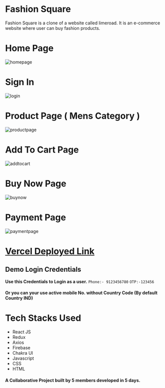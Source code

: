 <h1>Fashion Square</h1>
Fashion Square is a clone of a website called limeroad. It is an e-commerce website where user can buy fashion products. 

# Home Page

![homepage](https://user-images.githubusercontent.com/101358022/214774827-562c77a8-7cde-46a5-abc2-16283c9ddc33.png)

# Sign In 

![login](https://user-images.githubusercontent.com/101358022/214775977-c411e342-9902-4c2b-8a88-27049f1ac665.png)

# Product Page ( Mens Category )

![productpage](https://user-images.githubusercontent.com/101358022/214775702-16b47e3d-a987-4320-ad26-1e7b1ab6677b.png)

# Add To Cart Page

![addtocart](https://user-images.githubusercontent.com/101358022/214775782-cdb54f0c-e277-4652-91c6-4e1b54e5368c.png)

# Buy Now Page

![buynow](https://user-images.githubusercontent.com/101358022/214775835-3e7e203e-5670-4d38-9e7d-8f41a0c6de97.png)

# Payment Page

![paymentpage](https://user-images.githubusercontent.com/101358022/214775892-292995d7-6946-4455-920f-e7748cfad971.png)


# [Vercel Deployed Link](https://fashi0n-square.netlify.app/)

## Demo Login Credentials
**Use this Credentials to Login as a user.**
 `Phone:- 9123456780`
 `OTP:-123456`
 <h4> Or you can your use active mobile No. without Country Code (By default Country IND) <h4>
 
# Tech Stacks Used
- React JS
- Redux
- Axios
- Firebase
- Chakra UI
- Javascript
- CSS
- HTML

<h4>A Collaborative Project built by 5 members developed in 5 days. </h4>



